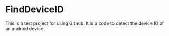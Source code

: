 # FindDeviceID
This is a test project for using Github. It is a code to detect the device ID of an android device.
